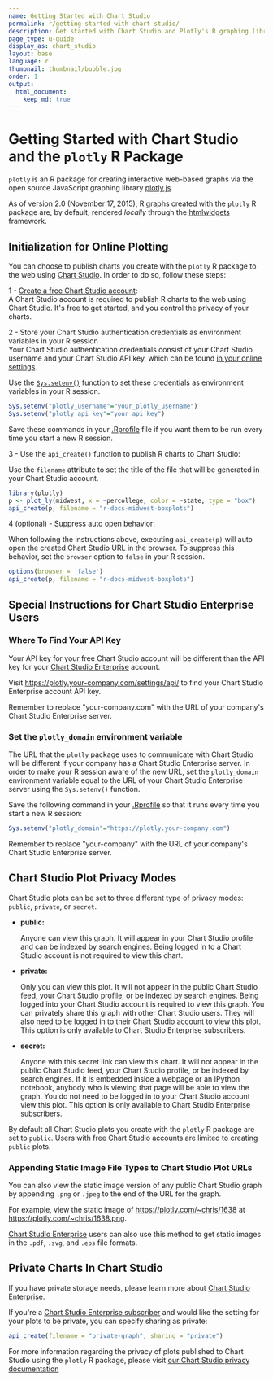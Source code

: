 ```yaml
---
name: Getting Started with Chart Studio
permalink: r/getting-started-with-chart-studio/
description: Get started with Chart Studio and Plotly's R graphing library.
page_type: u-guide
display_as: chart_studio
layout: base
language: r
thumbnail: thumbnail/bubble.jpg
order: 1
output:
  html_document:
    keep_md: true
---
```




# Getting Started with Chart Studio and the `plotly` R Package

`plotly` is an R package for creating interactive web-based graphs via the open source JavaScript graphing library [plotly.js](http://plotly.com/javascript). 

As of version 2.0 (November 17, 2015), R graphs created with the `plotly` R package are, by default, rendered *locally* through the [htmlwidgets](http://www.htmlwidgets.org/) framework.

## Initialization for Online Plotting

You can choose to publish charts you create with the `plotly` R package to the web using [Chart Studio](https://plotly.com/online-chart-maker). In order to do so, follow these steps:

1 - [Create a free Chart Studio account](https://plotly.com/api_signup):<br>
A Chart Studio account is required to publish R charts to the web using Chart Studio. It's free to get started, and you control the privacy of your charts.

2 - Store your Chart Studio authentication credentials as environment variables in your R session<br>
Your Chart Studio authentication credentials consist of your Chart Studio username and your Chart Studio API key, which can be found [in your online settings](https://plotly.com/settings/api). 

Use the [`Sys.setenv()`](https://www.rdocumentation.org/packages/base/versions/3.6.2/topics/Sys.setenv) function to set these credentials as environment variables in your R session.

```r
Sys.setenv("plotly_username"="your_plotly_username")
Sys.setenv("plotly_api_key"="your_api_key")
```

Save these commands in your [.Rprofile](http://www.statmethods.net/interface/customizing.html) file if you want them to be run every time you start a new R session.

3 - Use the `api_create()` function to publish R charts to Chart Studio:

Use the `filename` attribute to set the title of the file that will be generated in your Chart Studio account.

```r
library(plotly)
p <- plot_ly(midwest, x = ~percollege, color = ~state, type = "box")
api_create(p, filename = "r-docs-midwest-boxplots")
```

4 (optional) - Suppress auto open behavior:

When following the instructions above, executing `api_create(p)` will auto open the created Chart Studio URL in the browser. To suppress this behavior, set the `browser` option to `false` in your R session.

```r
options(browser = 'false')
api_create(p, filename = "r-docs-midwest-boxplots")
```

## Special Instructions for Chart Studio Enterprise Users

### Where To Find Your API Key

Your API key for your free Chart Studio account will be different than the API key for your [Chart Studio Enterprise](https://plotly.com/product/enterprise/) account. 

Visit <https://plotly.your-company.com/settings/api/> to find your Chart Studio Enterprise account API key. 

Remember to replace "your-company.com" with the URL of your company's Chart Studio Enterprise server.

### Set the `plotly_domain` environment variable

The URL that the `plotly` package uses to communicate with Chart Studio will be different if your company has a Chart Studio Enterprise server. In order to make your R session aware of the new URL, set the `plotly_domain` environment variable equal to the URL of your Chart Studio Enterprise server using the `Sys.setenv()` function. 

Save the following command in your [.Rprofile](http://www.statmethods.net/interface/customizing.html) so that it runs every time you start a new R session:

```r
Sys.setenv("plotly_domain"="https://plotly.your-company.com")
```

Remember to replace "your-company" with the URL of your company's Chart Studio Enterprise server.

## Chart Studio Plot Privacy Modes

Chart Studio plots can be set to three different type of privacy modes: `public`, `private`, or `secret`.

* **public:**

     Anyone can view this graph. 
     It will appear in your Chart Studio profile and can be indexed by search engines. 
     Being logged in to a Chart Studio account is not required to view this chart.

* **private:**

     Only you can view this plot. 
     It will not appear in the public Chart Studio feed, your Chart Studio profile, or be indexed by search engines. 
     Being logged into your Chart Studio account is required to view this graph. 
     You can privately share this graph with other Chart Studio users. They will also need to be logged in to their Chart Studio account to view this plot. 
     This option is only available to Chart Studio Enterprise subscribers.

* **secret:**

     Anyone with this secret link can view this chart. 
     It will not appear in the public Chart Studio feed, your Chart Studio profile, or be indexed by search engines. 
     If it is embedded inside a webpage or an IPython notebook, anybody who is viewing that page will be able to view the graph. 
     You do not need to be logged in to your Chart Studio account view this plot. 
     This option is only available to Chart Studio Enterprise subscribers.

By default all Chart Studio plots you create with the `plotly` R package are set to `public`. Users with free Chart Studio accounts are limited to creating `public` plots. 

### Appending Static Image File Types to Chart Studio Plot URLs

You can also view the static image version of any public Chart Studio graph by appending `.png` or `.jpeg` to the end of the URL for the graph. 

For example, view the static image of <https://plotly.com/~chris/1638> at <https://plotly.com/~chris/1638.png>. 

[Chart Studio Enterprise](https://plotly.com/online_chart_maker) users can also use this method to get static images in the `.pdf`, `.svg`, and `.eps` file formats. 

## Private Charts In Chart Studio

If you have private storage needs, please learn more about [Chart Studio Enterprise](https://plotly.com/online-chart-maker/). 

If you're a [Chart Studio Enterprise subscriber](https://plotly.com/settings/subscription/?modal=true&utm_source=api-docs&utm_medium=support-oss) and would like the setting for your plots to be private, you can specify sharing as private:

```r
api_create(filename = "private-graph", sharing = "private")
```
For more information regarding the privacy of plots published to Chart Studio using the `plotly` R package, please visit [our Chart Studio privacy documentation](https://plotly.com/r/privacy/)
